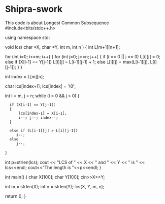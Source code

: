 # Shipra-swork
This code is about Longest Common Subsequence
#include<bits/stdc++.h>

using namespace std;

void lcs( char *X, char *Y, int m, int n )
{
   int L[m+1][n+1];

   for (int i=0; i<=m; i++)
   {
     for (int j=0; j<=n; j++)
     {
       if (i == 0 || j == 0)
         L[i][j] = 0;
       else if (X[i-1] == Y[j-1])
         L[i][j] = L[i-1][j-1] + 1;
       else
         L[i][j] = max(L[i-1][j], L[i][j-1]);
     }
   }


   int index = L[m][n];

   char lcs[index+1];
   lcs[index] = '\0';

   int i = m, j = n;
   while (i > 0 && j > 0)
   {

      if (X[i-1] == Y[j-1])
      {
          lcs[index-1] = X[i-1];
          i--; j--; index--;
      }

      else if (L[i-1][j] > L[i][j-1])
         i--;
      else
         j--;
   }

   int p=strlen(lcs);
   cout << "LCS of " << X << " and " << Y << " is " << lcs<<endl;
   cout<<"The length is "<<p<<endl;
}

int main()
{
  char X[100];
  char Y[100];
  cin>>X>>Y;

  int m = strlen(X);
  int n = strlen(Y);
  lcs(X, Y, m, n);

  return 0;
}
